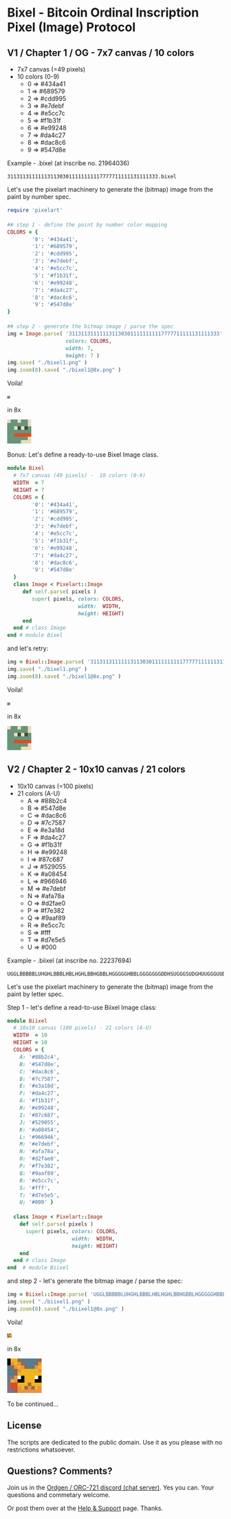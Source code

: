 # Bixel  - Bitcoin Ordinal Inscription Pixel (Image) Protocol


## V1 / Chapter 1 / OG   - 7x7 canvas / 10 colors

- 7x7 canvas (=49 pixels)
- 10 colors (0-9)
  - 0 => #434a41 
  - 1 => #689579 
  - 2 => #cdd995 
  - 3 => #e7debf 
  - 4 => #e5cc7c 
  - 5 => #f1b31f 
  - 6 => #e99248 
  - 7 => #da4c27 
  - 8 => #dac8c6 
  - 9 => #547d8e
  

Example - .bixel (at inscribe no. 21964036)

```
3113113111111311303011111111117777711111131111333.bixel 
```


Let's use the pixelart machinery to generate the (bitmap) image 
from the paint by number spec.


``` ruby
require 'pixelart'

## step 1 - define the paint by number color mapping
COLORS = {
        '0': '#434a41', 
        '1': '#689579', 
        '2': '#cdd995', 
        '3': '#e7debf', 
        '4': '#e5cc7c', 
        '5': '#f1b31f', 
        '6': '#e99248', 
        '7': '#da4c27', 
        '8': '#dac8c6', 
        '9': '#547d8e'
}  

## step 2 - generate the bitmap image / parse the spec
img = Image.parse( '3113113111111311303011111111117777711111131111333'
                   colors: COLORS,
                   width: 7, 
                   height: 7 ) 
img.save( "./bixel1.png" )
img.zoom(8).save( "./bixel1@8x.png" )
```

Voila!

![](i/bixel1.png)

in 8x

![](i/bixel1@8x.png)


Bonus:  Let's define a ready-to-use Bixel Image class.

```ruby
module Bixel
  # 7x7 canvas (49 pixels) -  10 colors (0-9)
  WIDTH  = 7
  HEIGHT = 7      
  COLORS = {
        '0': '#434a41', 
        '1': '#689579', 
        '2': '#cdd995', 
        '3': '#e7debf', 
        '4': '#e5cc7c', 
        '5': '#f1b31f', 
        '6': '#e99248', 
        '7': '#da4c27', 
        '8': '#dac8c6', 
        '9': '#547d8e'
  }    
  class Image < Pixelart::Image
     def self.parse( pixels )
        super( pixels, colors: COLORS, 
                       width:  WIDTH,
                       height: HEIGHT)
     end
  end # class Image
end # module Bixel
```


and let's retry:

``` ruby
img = Bixel::Image.parse( '3113113111111311303011111111117777711111131111333' ) 
img.save( "./bixel1.png" )
img.zoom(8).save( "./bixel1@8x.png" )
```

Voila!

![](i/bixel1.png)

in 8x

![](i/bixel1@8x.png)



## V2 / Chapter 2   - 10x10 canvas / 21 colors

- 10x10 canvas (=100 pixels)
- 21 colors (A-U)
  - A => #88b2c4
  - B => #547d8e
  - C => #dac8c6
  - D => #7c7587
  - E => #e3a18d
  - F => #da4c27
  - G => #f1b31f
  - H => #e99248
  - I => #87c687
  - J => #529055
  - K => #a08454
  - L => #966946
  - M => #e7debf
  - N => #afa78a
  - O => #d2fae0
  - P => #f7e382
  - Q => #9aaf89
  - R => #e5cc7c
  - S => #fff
  - T => #d7e5e5
  - U => #000



Example - .biixel (at inscribe no. 22237694)

```
UGGLBBBBBLUHGHLBBBLHBLHGHLBBHGBBLHGGGGGHBBLGGGGGGGDDHSUGGGSUDGHUUGGGUUDFFGGGLGGGDFFHGLHLGHDDLHHHHHHH.biixel 
```


Let's use the pixelart machinery to generate the (bitmap) image 
from the paint by letter spec.

Step 1 - let's define a read-to-use Biixel Image class:

``` ruby
module Biixel    
  # 10x10 canvas (100 pixels) - 21 colors (A-U)
  WIDTH  = 10
  HEIGHT = 10
  COLORS = {
    A: '#88b2c4',
    B: '#547d8e',
    C: '#dac8c6', 
    D: '#7c7587',
    E: '#e3a18d', 
    F: '#da4c27',
    G: '#f1b31f',
    H: '#e99248',
    I: '#87c687', 
    J: '#529055',
    K: '#a08454', 
    L: '#966946',
    M: '#e7debf', 
    N: '#afa78a',
    O: '#d2fae0', 
    P: '#f7e382',
    Q: '#9aaf89', 
    R: '#e5cc7c',
    S: '#fff',
    T: '#d7e5e5',
    U: '#000' }

  class Image < Pixelart::Image
    def self.parse( pixels )
      super( pixels, colors: COLORS, 
                     width:  WIDTH,
                     height: HEIGHT)
    end
  end # class Image
end  # module Biixel
```


and step 2 - let's generate the bitmap image / parse the spec:

```ruby
img = Biixel::Image.parse( 'UGGLBBBBBLUHGHLBBBLHBLHGHLBBHGBBLHGGGGGHBBLGGGGGGGDDHSUGGGSUDGHUUGGGUUDFFGGGLGGGDFFHGLHLGHDDLHHHHHHH' )
img.save( "./biixel1.png" )
img.zoom(8).save( "./biixel1@8x.png" )

```

Voila!

![](i/biixel1.png)

in 8x

![](i/biixel1@8x.png)




To be continued...





## License

The scripts are dedicated to the public domain.
Use it as you please with no restrictions whatsoever.



## Questions? Comments?

Join us in the [Ordgen / ORC-721 discord (chat server)](https://discord.gg/dDhvHKjm2t). Yes you can.
Your questions and commetary welcome.


Or post them over at the [Help & Support](https://github.com/geraldb/help) page. Thanks.
